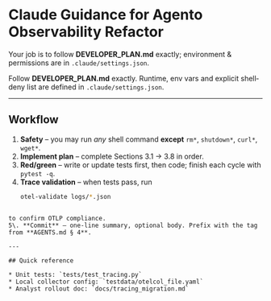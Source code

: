 # Claude Guidance for Agento Observability Refactor

Your job is to follow **DEVELOPER_PLAN.md** exactly; environment & permissions are in `.claude/settings.json`.

Follow **DEVELOPER_PLAN.md** exactly.  Runtime, env vars and explicit shell‐deny list are defined in `.claude/settings.json`.

---

## Workflow

1. **Safety** – you may run *any* shell command **except** `rm*`, `shutdown*`, `curl*`, `wget*`.  
2. **Implement plan** – complete Sections 3.1 → 3.8 in order.  
3. **Red/green** – write or update tests first, then code; finish each cycle with `pytest -q`.  
4. **Trace validation** – when tests pass, run  
   ```bash
   otel-validate logs/*.json
````

to confirm OTLP compliance.
5\. **Commit** – one-line summary, optional body. Prefix with the tag from **AGENTS.md § 4**.

---

## Quick reference

* Unit tests: `tests/test_tracing.py`
* Local collector config: `testdata/otelcol_file.yaml`
* Analyst rollout doc: `docs/tracing_migration.md`
